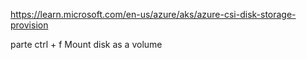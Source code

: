 https://learn.microsoft.com/en-us/azure/aks/azure-csi-disk-storage-provision

parte ctrl + f Mount disk as a volume